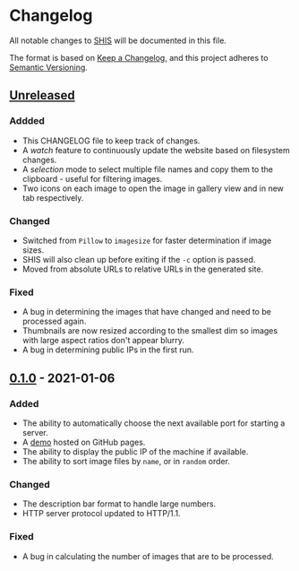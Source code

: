 # Changelog
All notable changes to [SHIS](https://github.com/nikhilweee/shis) will be documented in this file.

The format is based on [Keep a Changelog](https://keepachangelog.com/en/1.0.0/),
and this project adheres to [Semantic Versioning](https://semver.org/spec/v2.0.0.html).

## [Unreleased]
### Addded
- This CHANGELOG file to keep track of changes.
- A *watch* feature to continuously update the website based on filesystem changes.
- A *selection* mode to select multiple file names and copy them to the clipboard - useful for filtering images.
- Two icons on each image to open the image in gallery view and in new tab respectively.

### Changed
- Switched from `Pillow` to `imagesize` for faster determination if image sizes.
- SHIS will also clean up before exiting if the `-c` option is passed.
- Moved from absolute URLs to relative URLs in the generated site.

### Fixed
- A bug in determining the images that have changed and need to be processed again.
- Thumbnails are now resized according to the smallest dim so images with large aspect ratios don't appear blurry.
- A bug in determining public IPs in the first run.



## [0.1.0] - 2021-01-06
### Added
- The ability to automatically choose the next available port for starting a server.
- A [demo](https://nikhilweee.github.io/shis) hosted on GitHub pages.
- The ability to display the public IP of the machine if available.
- The ability to sort image files by `name`, or in `random` order.

### Changed
- The description bar format to handle large numbers.
- HTTP server protocol updated to HTTP/1.1.

### Fixed
- A bug in calculating the number of images that are to be processed.

[Unreleased]: https://github.com/nikhilweee/shis/compare/v0.1...HEAD
[0.1.0]: https://github.com/nikhilweee/shis/releases/tag/v0.1
